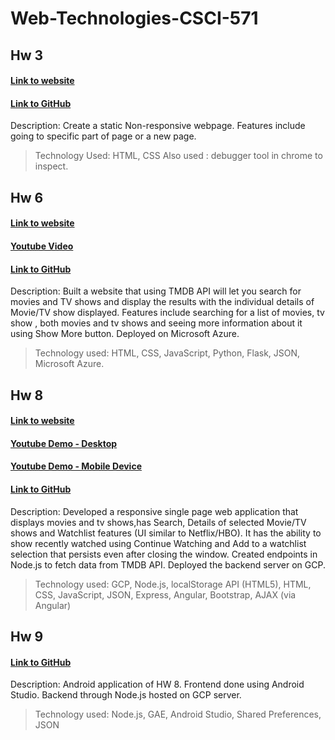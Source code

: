 # Web-Technologies-CSCI-571

## Hw 3
#### [Link to website](https://priya007007.github.io/Web-Technologies-CSCI-571/HW%203/index.html)
#### [Link to GitHub](https://github.com/priya007007/Web-Technologies-CSCI-571)

Description: Create a static Non-responsive webpage. Features include going to specific part of page or a new page.
> Technology Used: HTML, CSS
Also used : debugger tool in chrome to inspect. 

## Hw 6
#### [Link to website](https://hw6rengapriyafinalhwp.azurewebsites.net/)
#### [Youtube Video](https://www.youtube.com/watch?v=gfYvaNHENBk)
#### [Link to GitHub](https://github.com/priya007007/Movie_TV_Search_Website)

Description: Built a website that using TMDB API will let you search for movies and TV shows and display the results with the individual details of Movie/TV show displayed. Features include searching for a list of movies, tv show , both movies and tv shows and seeing more information about it using Show More button.
Deployed on Microsoft Azure.
> Technology used: HTML, CSS, JavaScript, Python, Flask, JSON, Microsoft Azure.



## Hw 8
#### [Link to website](https://hw8gcptrialco.wl.r.appspot.com/)
#### [Youtube Demo - Desktop ](https://www.youtube.com/watch?v=2qgNCl3oncc)
#### [Youtube Demo - Mobile Device](https://www.youtube.com/watch?v=hqBSRjBo5Vs)
#### [Link to GitHub](https://github.com/priya007007/Node.js-and-Angular-Web-Application)

Description: Developed a responsive single page web application that displays movies and tv shows,has Search, Details of selected Movie/TV shows and Watchlist features (UI similar to Netflix/HBO). It has the ability to show recently watched using Continue Watching and Add to a watchlist selection that persists even after closing the window. 
Created endpoints in Node.js to fetch data from TMDB API.
Deployed the backend server on GCP.
> Technology used: GCP, Node.js, localStorage API (HTML5), HTML, CSS, JavaScript, JSON, Express, Angular, Bootstrap, AJAX (via Angular)

## Hw 9 
#### [Link to GitHub](https://github.com/priya007007/Movies-TV-Android-Application)
Description: Android application of HW 8. Frontend done using Android Studio. Backend through Node.js hosted on GCP server. 
> Technology used: Node.js, GAE, Android Studio, Shared Preferences, JSON

